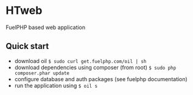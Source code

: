 # HTweb
FuelPHP based web application

## Quick start 
* download oil `$ sudo curl get.fuelphp.com/oil | sh`
* download dependencies using composer (from root) `$ sudo php composer.phar update`
* configure database and auth packages (see fuelphp documentation)
* run the application using `$ oil s`
